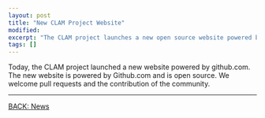 ```yaml
---
layout: post
title: "New CLAM Project Website"
modified:
excerpt: "The CLAM project launches a new open source website powered by github.com.  We welcome pull requests and the contribution of the community."
tags: []
---
```


Today, the CLAM project launched a new website powered by github.com.  The new website is powered by Github.com and is open source.  We welcome pull requests and the contribution of the community.

---

<div><a markdown="0" href="{{ site.url }}/news" class="btn">BACK: News</a></div>